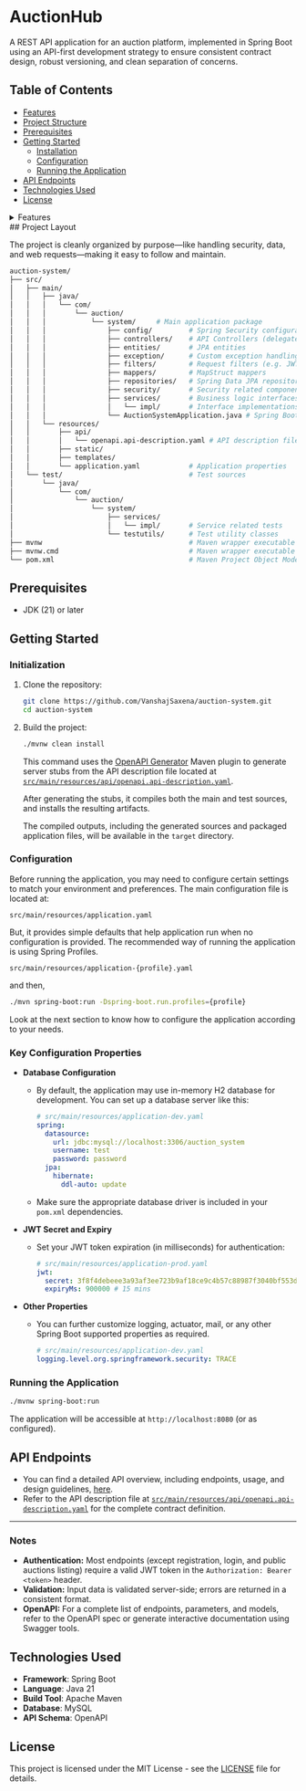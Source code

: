 # AuctionHub

A REST API application for an auction platform, implemented in Spring Boot
using an API-first development strategy to ensure consistent contract design,
robust versioning, and clean separation of concerns.

## Table of Contents

- [Features](#features)
- [Project Structure](#project-layout)
- [Prerequisites](#prerequisites)
- [Getting Started](#getting-started)
  - [Installation](#installation)
  - [Configuration](#configuration)
  - [Running the Application](#running-the-application)
- [API Endpoints](#api-endpoints)
- [Technologies Used](#technologies-used)
- [License](#license)

<details>
  <summary>Features</summary>
<details>
  <summary><strong>User Registration & Authentication</strong></summary>
  <ul>
    <li>Secure user registration and login using username or email.</li>
    <li>JWT-based authentication for stateless and secure API access.</li>
    <li>Spring Security integration for robust authentication and authorization.</li>
  </ul>
</details>

<details>
  <summary><strong>Auction Item Management</strong></summary>
  <ul>
    <li>Create, read, update, and delete (CRUD) auction items.</li>
    <li>Retrieve details for individual auction items.</li>
    <li>List all available auction items.</li>
  </ul>
</details>

<details>
  <summary><strong>Bidding System</strong></summary>
  <ul>
    <li>Place bids on auction items.</li>
    <li>Track and retrieve all bids for a given item.</li>
    <li>Enforce business rules for bidding (e.g., only higher bids are accepted, auction deadlines).</li>
  </ul>
</details>

<details>
  <summary><strong>User Management</strong></summary>
  <ul>
    <li>Register new users and manage user profiles.</li>
    <li>Retrieve a list of all registered users (admin feature).</li>
  </ul>
</details>

<details>
  <summary><strong>Exception Handling</strong></summary>
  <ul>
    <li>Custom exception handling for clear, user-friendly error messages.</li>
  </ul>
</details>

<details>
  <summary><strong>API Documentation (OpenAPI)</strong></summary>
  <ul>
    <li>OpenAPI/Swagger specification provided for easy integration and testing.</li>
  </ul>
</details>

<details>
  <summary><strong>Security</strong></summary>
  <ul>
    <li>Password encoding and secure storage.</li>
    <li>Role-based access control for sensitive endpoints.</li>
    <li>JWT validation via request filters.</li>
  </ul>
</details>

<details>
  <summary><strong>Extensible Architecture</strong></summary>
  <ul>
    <li>Layered structure (Controllers, Services, Repositories) for maintainability.</li>
    <li>Use of MapStruct for DTO/entity mapping.</li>
  </ul>
</details>

<details>
  <summary><strong>Testing</strong></summary>
  <ul>
    <li>Unit and integration tests for core business logic and services.</li>
  </ul>
</details>

<details>
  <summary><strong>Configuration & Extensibility</strong></summary>
  <ul>
    <li>Externalized configuration via <code>application.yaml</code>.</li>
    <li>Easily switchable database and security settings.</li>
  </ul>
</details>
</details>
## Project Layout

The project is cleanly organized by purpose—like handling security, data, and
web requests—making it easy to follow and maintain.

```sh
auction-system/
├── src/
│   ├── main/
│   │   ├── java/
│   │   │   └── com/
│   │   │       └── auction/
│   │   │           └── system/     # Main application package
│   │   │               ├── config/         # Spring Security configuration classes
│   │   │               ├── controllers/    # API Controllers (delegates to generated interfaces)
│   │   │               ├── entities/       # JPA entities
│   │   │               ├── exception/      # Custom exception handling
│   │   │               ├── filters/        # Request filters (e.g. JWT authentication filter)
│   │   │               ├── mappers/        # MapStruct mappers
│   │   │               ├── repositories/   # Spring Data JPA repositories
│   │   │               ├── security/       # Security related components
│   │   │               ├── services/       # Business logic interfaces
│   │   │               │   └── impl/       # Interface implementations
│   │   │               └── AuctionSystemApplication.java # Spring Boot main class
│   │   └── resources/
│   │       ├── api/
│   │       │   └── openapi.api-description.yaml # API description file
│   │       ├── static/
│   │       ├── templates/
│   │       └── application.yaml            # Application properties
│   └── test/                               # Test sources
│       └── java/
│           └── com/
│               └── auction/
│                   └── system/
│                       ├── services/
│                       │   └── impl/       # Service related tests
│                       └── testutils/      # Test utility classes
├── mvnw                                    # Maven wrapper executable (Linux/MacOS)
├── mvnw.cmd                                # Maven wrapper executable (Windows)
└── pom.xml                                 # Maven Project Object Model
```

## Prerequisites

- JDK (21) or later

## Getting Started

### Initialization

1. Clone the repository:

   ```bash
   git clone https://github.com/VanshajSaxena/auction-system.git
   cd auction-system
   ```

2. Build the project:

   ```bash
   ./mvnw clean install
   ```

   This command uses the [OpenAPI
   Generator](https://github.com/OpenAPITools/openapi-generator) Maven plugin
   to generate server stubs from the API description file located at
   [`src/main/resources/api/openapi.api-description.yaml`](./src/main/resources/api/openapi.api-description.yaml).

   After generating the stubs, it compiles both the main and test sources, and
   installs the resulting artifacts.

   The compiled outputs, including the generated sources and packaged
   application files, will be available in the `target` directory.

### Configuration

Before running the application, you may need to configure certain settings to
match your environment and preferences. The main configuration file is located
at:

```
src/main/resources/application.yaml
```

But, it provides simple defaults that help application run when no
configuration is provided. The recommended way of running the application is
using Spring Profiles.

```
src/main/resources/application-{profile}.yaml
```

and then,

```sh
./mvn spring-boot:run -Dspring-boot.run.profiles={profile}
```

Look at the next section to know how to configure the application according to
your needs.

### Key Configuration Properties

- **Database Configuration**

  - By default, the application may use in-memory H2 database for
    development. You can set up a database server like this:

    ```yaml
    # src/main/resources/application-dev.yaml
    spring:
      datasource:
        url: jdbc:mysql://localhost:3306/auction_system
        username: test
        password: password
      jpa:
        hibernate:
          ddl-auto: update
    ```

  - Make sure the appropriate database driver is included in your `pom.xml` dependencies.

- **JWT Secret and Expiry**

  - Set your JWT token expiration (in milliseconds) for authentication:

    ```yaml
    # src/main/resources/application-prod.yaml
    jwt:
      secret: 3f8f4debeee3a93af3ee723b9af18ce9c4b57c88987f3040bf553db4a808cb8b
      expiryMs: 900000 # 15 mins
    ```

- **Other Properties**

  - You can further customize logging, actuator, mail, or any other Spring Boot
    supported properties as required.

    ```yaml
    # src/main/resources/application-dev.yaml
    logging.level.org.springframework.security: TRACE
    ```

### Running the Application

```bash
./mvnw spring-boot:run
```

The application will be accessible at `http://localhost:8080` (or as configured).

## API Endpoints

- You can find a detailed API overview, including endpoints, usage, and design
  guidelines, [here](./docs/api/README.md).
- Refer to the API description file at
  [`src/main/resources/api/openapi.api-description.yaml`](./src/main/resources/api/openapi.api-description.yaml)
  for the complete contract definition.

---

### Notes

- **Authentication:** Most endpoints (except registration, login, and public
  auctions listing) require a valid JWT token in the `Authorization: Bearer
<token>` header.
- **Validation:** Input data is validated server-side; errors are returned in a
  consistent format.
- **OpenAPI:** For a complete list of endpoints, parameters, and models, refer
  to the OpenAPI spec or generate interactive documentation using Swagger tools.

## Technologies Used

- **Framework**: Spring Boot
- **Language**: Java 21
- **Build Tool**: Apache Maven
- **Database**: MySQL
- **API Schema**: OpenAPI

## License

This project is licensed under the MIT License - see the [LICENSE](./LICENSE) file for details.
